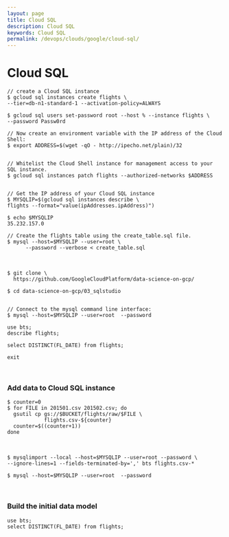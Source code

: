 ```yaml
---
layout: page
title: Cloud SQL
description: Cloud SQL
keywords: Cloud SQL
permalink: /devops/clouds/google/cloud-sql/
---
```


# Cloud SQL

    // create a Cloud SQL instance
    $ gcloud sql instances create flights \
    --tier=db-n1-standard-1 --activation-policy=ALWAYS

    $ gcloud sql users set-password root --host % --instance flights \
    --password Passw0rd

    // Now create an environment variable with the IP address of the Cloud Shell:
    $ export ADDRESS=$(wget -qO - http://ipecho.net/plain)/32


    // Whitelist the Cloud Shell instance for management access to your SQL instance.
    $ gcloud sql instances patch flights --authorized-networks $ADDRESS


    // Get the IP address of your Cloud SQL instance
    $ MYSQLIP=$(gcloud sql instances describe \
    flights --format="value(ipAddresses.ipAddress)")

    $ echo $MYSQLIP
    35.232.157.0

    // Create the flights table using the create_table.sql file.
    $ mysql --host=$MYSQLIP --user=root \
          --password --verbose < create_table.sql

<br/>

    $ git clone \
      https://github.com/GoogleCloudPlatform/data-science-on-gcp/

    $ cd data-science-on-gcp/03_sqlstudio


    // Connect to the mysql command line interface:
    $ mysql --host=$MYSQLIP --user=root  --password

    use bts;
    describe flights;

    select DISTINCT(FL_DATE) from flights;

    exit

<br/>

### Add data to Cloud SQL instance

    $ counter=0
    $ for FILE in 201501.csv 201502.csv; do
      gsutil cp gs://$BUCKET/flights/raw/$FILE \
                flights.csv-${counter}
      counter=$((counter+1))
    done

<br/>

    $ mysqlimport --local --host=$MYSQLIP --user=root --password \
    --ignore-lines=1 --fields-terminated-by=',' bts flights.csv-*

    $ mysql --host=$MYSQLIP --user=root  --password

<br/>

### Build the initial data model

    use bts;
    select DISTINCT(FL_DATE) from flights;
